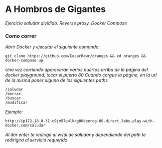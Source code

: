 # A Hombros de Gigantes
_Ejercicio saludar dividido. Reverse proxy. Docker Compose_

### Como correr

_Abrir Docker y ejecutar el siguiente comando:_
```
git clone https://github.com/CesarRawr/oranges && cd oranges && docker-compose up
```
_Una vez corriendo aparecerán varios puertos arriba de la página del docker playground, tocar el puerto 80_
_Cuando cargue la página, en la url de la misma poner alguno de los siguientes paths_

```
/saludar
/borrar
/buscar
/modificar
```
_Ejemplo:_
```
http://ip172-18-0-31-c9jm57p4lkkg00deerog-80.direct.labs.play-with-docker.com/saludar
```

_Al dar enter te redirige al wsdl de saludar y dependiendo del path te redirigirá al servicio requerido_

